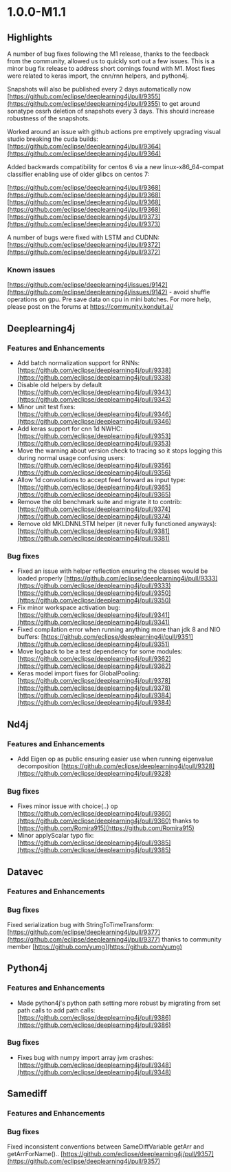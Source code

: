 # 1.0.0-M1.1

## Highlights

A number of bug fixes following the M1 release, thanks to the feedback from the community, allowed us to quickly sort out a few issues. This is a minor bug fix release to address short comings found with M1. Most fixes were related to keras import, the cnn/rnn helpers, and python4j.

Snapshots will also be published every 2 days automatically now [https://github.com/eclipse/deeplearning4j/pull/9355](https://github.com/eclipse/deeplearning4j/pull/9355) to get around sonatype ossrh deletion of snapshots every 3 days. This should increase robustness of the snapshots.

Worked around an issue with github actions pre emptively upgrading visual studio breaking the cuda builds: [https://github.com/eclipse/deeplearning4j/pull/9364](https://github.com/eclipse/deeplearning4j/pull/9364)

Added backwards compatibility for centos 6 via a new linux-x86\_64-compat classifier enabling use of older glibcs on centos 7:

&#x20;[https://github.com/eclipse/deeplearning4j/pull/9368](https://github.com/eclipse/deeplearning4j/pull/9368) [https://github.com/eclipse/deeplearning4j/pull/9368](https://github.com/eclipse/deeplearning4j/pull/9368)[https://github.com/eclipse/deeplearning4j/pull/9373](https://github.com/eclipse/deeplearning4j/pull/9373)

A number of bugs were fixed with LSTM and CUDNN: [https://github.com/eclipse/deeplearning4j/pull/9372](https://github.com/eclipse/deeplearning4j/pull/9372)

### Known issues

[https://github.com/eclipse/deeplearning4j/issues/9142](https://github.com/eclipse/deeplearning4j/issues/9142) - avoid shuffle operations on gpu. Pre save data on cpu in mini batches. For more help, please post on the forums at https://community.konduit.ai/

##

## Deeplearning4j

### Features and Enhancements

* Add batch normalization support for RNNs: [https://github.com/eclipse/deeplearning4j/pull/9338](https://github.com/eclipse/deeplearning4j/pull/9338)
* Disable old helpers by default [https://github.com/eclipse/deeplearning4j/pull/9343](https://github.com/eclipse/deeplearning4j/pull/9343)
* Minor unit test fixes: [https://github.com/eclipse/deeplearning4j/pull/9346](https://github.com/eclipse/deeplearning4j/pull/9346)
* Add keras support for cnn 1d NWHC: [https://github.com/eclipse/deeplearning4j/pull/9353](https://github.com/eclipse/deeplearning4j/pull/9353)
* Move the warning about version check to tracing so it stops logging this during normal usage confusing users: [https://github.com/eclipse/deeplearning4j/pull/9356](https://github.com/eclipse/deeplearning4j/pull/9356)
* Allow 1d convolutions to accept feed forward as input type: [https://github.com/eclipse/deeplearning4j/pull/9365](https://github.com/eclipse/deeplearning4j/pull/9365)
* Remove the old benchmark suite and migrate it to contrib: [https://github.com/eclipse/deeplearning4j/pull/9374](https://github.com/eclipse/deeplearning4j/pull/9374)
* Remove old MKLDNNLSTM helper (it never fully functioned anyways): [https://github.com/eclipse/deeplearning4j/pull/9381](https://github.com/eclipse/deeplearning4j/pull/9381)



### Bug fixes

* Fixed an issue with helper reflection ensuring the classes would be loaded properly [https://github.com/eclipse/deeplearning4j/pull/9333](https://github.com/eclipse/deeplearning4j/pull/9333)   [https://github.com/eclipse/deeplearning4j/pull/9350](https://github.com/eclipse/deeplearning4j/pull/9350)
* Fix minor workspace activation bug: [https://github.com/eclipse/deeplearning4j/pull/9341](https://github.com/eclipse/deeplearning4j/pull/9341)
* Fixed compilation error when running anything more than jdk 8 and NIO buffers: [https://github.com/eclipse/deeplearning4j/pull/9351](https://github.com/eclipse/deeplearning4j/pull/9351)
* Move logback to be a test dependency for some modules: [https://github.com/eclipse/deeplearning4j/pull/9362](https://github.com/eclipse/deeplearning4j/pull/9362)
* Keras model import fixes for GlobalPooling:\
  &#x20;[https://github.com/eclipse/deeplearning4j/pull/9378](https://github.com/eclipse/deeplearning4j/pull/9378) [https://github.com/eclipse/deeplearning4j/pull/9384](https://github.com/eclipse/deeplearning4j/pull/9384)

## Nd4j

### Features and Enhancements

* Add Eigen op as public ensuring easier use when running eigenvalue decomposition [https://github.com/eclipse/deeplearning4j/pull/9328](https://github.com/eclipse/deeplearning4j/pull/9328)

### Bug fixes

* Fixes minor issue with choice(..) op [https://github.com/eclipse/deeplearning4j/pull/9360](https://github.com/eclipse/deeplearning4j/pull/9360) thanks to  [https://github.com/Romira915](https://github.com/Romira915)
* Minor applyScalar typo fix: [https://github.com/eclipse/deeplearning4j/pull/9385](https://github.com/eclipse/deeplearning4j/pull/9385)

## Datavec

### Features and Enhancements

### Bug fixes

Fixed serialization bug with StringToTimeTransform: [https://github.com/eclipse/deeplearning4j/pull/9377](https://github.com/eclipse/deeplearning4j/pull/9377) thanks to community member  [https://github.com/yumg](https://github.com/yumg)

## Python4j

### Features and Enhancements

* Made python4j's python path setting more robust by migrating from set path calls to add path calls: [https://github.com/eclipse/deeplearning4j/pull/9386](https://github.com/eclipse/deeplearning4j/pull/9386)

### Bug fixes

* Fixes bug with numpy import array jvm crashes: [https://github.com/eclipse/deeplearning4j/pull/9348](https://github.com/eclipse/deeplearning4j/pull/9348)



## Samediff

### Features and Enhancements

### Bug fixes

Fixed inconsistent conventions between SameDiffVariable getArr and getArrForName().. [https://github.com/eclipse/deeplearning4j/pull/9357](https://github.com/eclipse/deeplearning4j/pull/9357)
